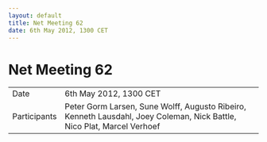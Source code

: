 ```yaml
---
layout: default
title: Net Meeting 62
date: 6th May 2012, 1300 CET
---
```



# Net Meeting 62

|||
|---|---|
| Date | 6th May 2012, 1300 CET |
| Participants | Peter Gorm Larsen, Sune Wolff, Augusto Ribeiro, Kenneth Lausdahl, Joey Coleman, Nick Battle, Nico Plat, Marcel Verhoef |

